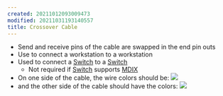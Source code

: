```yaml
---
created: 20211012093009473
modified: 20211031193140557
title: Crossover Cable
---
```


- Send and receive pins of the cable are swapped in the end pin outs
- Use to connect a workstation to a workstation
- Used to connect a [Switch](#Switch) to a [Switch](#Switch)
  - Not required if [Switch](#Switch) supports [MDIX](#MDIX)
- On one side of the cable, the wire colors should be: ![](https://raw.githubusercontent.com/zubayrrr/twiki/main/bin/image.z2hogk1zhjn.png)
- and the other side of the cable should have the colors: ![](https://raw.githubusercontent.com/zubayrrr/twiki/main/bin/image.0zh47vct950a.png)
